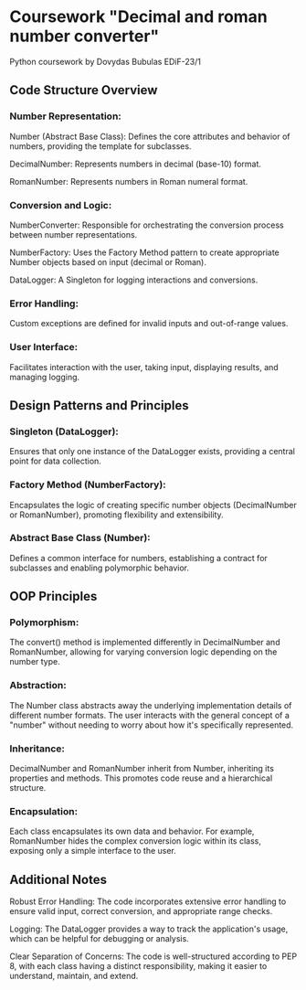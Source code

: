 # Coursework "Decimal and roman number converter"
Python coursework by Dovydas Bubulas EDiF-23/1


## Code Structure Overview

   ### Number Representation:
   Number (Abstract Base Class): Defines the core attributes and behavior of numbers, providing the template for subclasses.

   DecimalNumber: Represents numbers in decimal (base-10) format.

   RomanNumber: Represents numbers in Roman numeral format.

   ### Conversion and Logic:
   NumberConverter: Responsible for orchestrating the conversion process between number representations.

   NumberFactory: Uses the Factory Method pattern to create appropriate Number objects based on input (decimal or Roman).

   DataLogger: A Singleton for logging interactions and conversions.

   ### Error Handling: 
Custom exceptions are defined for invalid inputs and out-of-range values.

   ### User Interface: 
Facilitates interaction with the user, taking input, displaying results, and managing logging.

## Design Patterns and Principles

   ### Singleton (DataLogger): 
Ensures that only one instance of the DataLogger exists, providing a central point for data collection.
   ### Factory Method (NumberFactory): 
Encapsulates the logic of creating specific number objects (DecimalNumber or RomanNumber), promoting flexibility and extensibility.
   ### Abstract Base Class (Number): 
Defines a common interface for numbers, establishing a contract for subclasses and enabling polymorphic behavior.
    
## OOP Principles
   ### Polymorphism: 
The convert() method is implemented differently in DecimalNumber and RomanNumber, allowing for varying conversion logic depending on the number type.
   ### Abstraction: 
The Number class abstracts away the underlying implementation details of different number formats. The user interacts with the general concept of a "number" without needing to worry about how it's specifically represented.
   ### Inheritance:
 DecimalNumber and RomanNumber inherit from Number, inheriting its properties and methods. This promotes code reuse and a hierarchical structure.
   ### Encapsulation: 
Each class encapsulates its own data and behavior. For example, RomanNumber hides the complex conversion logic within its class, exposing only a simple interface to the user.

## Additional Notes

Robust Error Handling: The code incorporates extensive error handling to ensure valid input, correct conversion, and appropriate range checks.

Logging: The DataLogger provides a way to track the application's usage, which can be helpful for debugging or analysis.

Clear Separation of Concerns: The code is well-structured according to PEP 8, with each class having a distinct responsibility, making it easier to understand, maintain, and extend.

